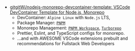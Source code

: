 - [gitgitWi/nodejs-monorepo-devcontainer-template: VSCode DevContainer Template for Node.js, Monorepo](https://github.com/gitgitWi/nodejs-monorepo-devcontainer-template/tree/main)
	- DevContainer: `Alpine Linux` with `Node.js` LTS,
	- Package Manager: [`PNPM`](/gitgitWi/nodejs-monorepo-devcontainer-template/blob/main/pnpm.io)
	- Monorepo Management: [`PNPM Workspace`](https://pnpm.io/workspaces), [`Turborepo`](https://turbo.build/repo)
	- Prettier, Eslint, and TypeScript configs for monorepo.
	- ...and with AWESOME VSCode extensions prebuilt and recommendations for Fullstack Web Developers